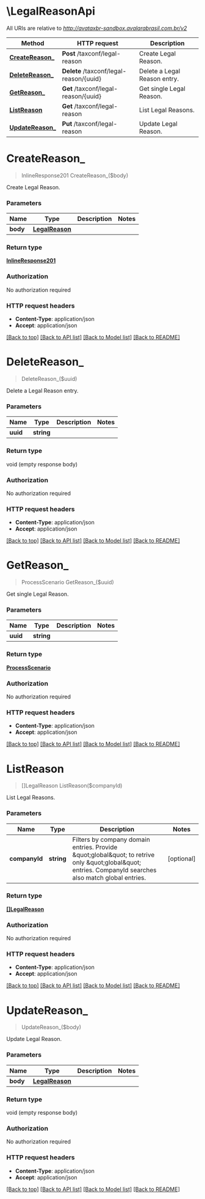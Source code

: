 # \LegalReasonApi

All URIs are relative to *http://avataxbr-sandbox.avalarabrasil.com.br/v2*

Method | HTTP request | Description
------------- | ------------- | -------------
[**CreateReason_**](LegalReasonApi.md#CreateReason_) | **Post** /taxconf/legal-reason | Create Legal Reason.
[**DeleteReason_**](LegalReasonApi.md#DeleteReason_) | **Delete** /taxconf/legal-reason/{uuid} | Delete a Legal Reason entry.
[**GetReason_**](LegalReasonApi.md#GetReason_) | **Get** /taxconf/legal-reason/{uuid} | Get single Legal Reason.
[**ListReason**](LegalReasonApi.md#ListReason) | **Get** /taxconf/legal-reason | List Legal Reasons.
[**UpdateReason_**](LegalReasonApi.md#UpdateReason_) | **Put** /taxconf/legal-reason | Update Legal Reason.


# **CreateReason_**
> InlineResponse201 CreateReason_($body)

Create Legal Reason.


### Parameters

Name | Type | Description  | Notes
------------- | ------------- | ------------- | -------------
 **body** | [**LegalReason**](LegalReason.md)|  | 

### Return type

[**InlineResponse201**](inline_response_201.md)

### Authorization

No authorization required

### HTTP request headers

 - **Content-Type**: application/json
 - **Accept**: application/json

[[Back to top]](#) [[Back to API list]](../README.md#documentation-for-api-endpoints) [[Back to Model list]](../README.md#documentation-for-models) [[Back to README]](../README.md)

# **DeleteReason_**
> DeleteReason_($uuid)

Delete a Legal Reason entry.


### Parameters

Name | Type | Description  | Notes
------------- | ------------- | ------------- | -------------
 **uuid** | **string**|  | 

### Return type

void (empty response body)

### Authorization

No authorization required

### HTTP request headers

 - **Content-Type**: application/json
 - **Accept**: application/json

[[Back to top]](#) [[Back to API list]](../README.md#documentation-for-api-endpoints) [[Back to Model list]](../README.md#documentation-for-models) [[Back to README]](../README.md)

# **GetReason_**
> ProcessScenario GetReason_($uuid)

Get single Legal Reason.


### Parameters

Name | Type | Description  | Notes
------------- | ------------- | ------------- | -------------
 **uuid** | **string**|  | 

### Return type

[**ProcessScenario**](ProcessScenario.md)

### Authorization

No authorization required

### HTTP request headers

 - **Content-Type**: application/json
 - **Accept**: application/json

[[Back to top]](#) [[Back to API list]](../README.md#documentation-for-api-endpoints) [[Back to Model list]](../README.md#documentation-for-models) [[Back to README]](../README.md)

# **ListReason**
> []LegalReason ListReason($companyId)

List Legal Reasons.


### Parameters

Name | Type | Description  | Notes
------------- | ------------- | ------------- | -------------
 **companyId** | **string**| Filters by company domain entries. Provide \&quot;global\&quot; to retrive only \&quot;global\&quot; entries. CompanyId searches also match global entries.  | [optional] 

### Return type

[**[]LegalReason**](LegalReason.md)

### Authorization

No authorization required

### HTTP request headers

 - **Content-Type**: application/json
 - **Accept**: application/json

[[Back to top]](#) [[Back to API list]](../README.md#documentation-for-api-endpoints) [[Back to Model list]](../README.md#documentation-for-models) [[Back to README]](../README.md)

# **UpdateReason_**
> UpdateReason_($body)

Update Legal Reason.


### Parameters

Name | Type | Description  | Notes
------------- | ------------- | ------------- | -------------
 **body** | [**LegalReason**](LegalReason.md)|  | 

### Return type

void (empty response body)

### Authorization

No authorization required

### HTTP request headers

 - **Content-Type**: application/json
 - **Accept**: application/json

[[Back to top]](#) [[Back to API list]](../README.md#documentation-for-api-endpoints) [[Back to Model list]](../README.md#documentation-for-models) [[Back to README]](../README.md)


